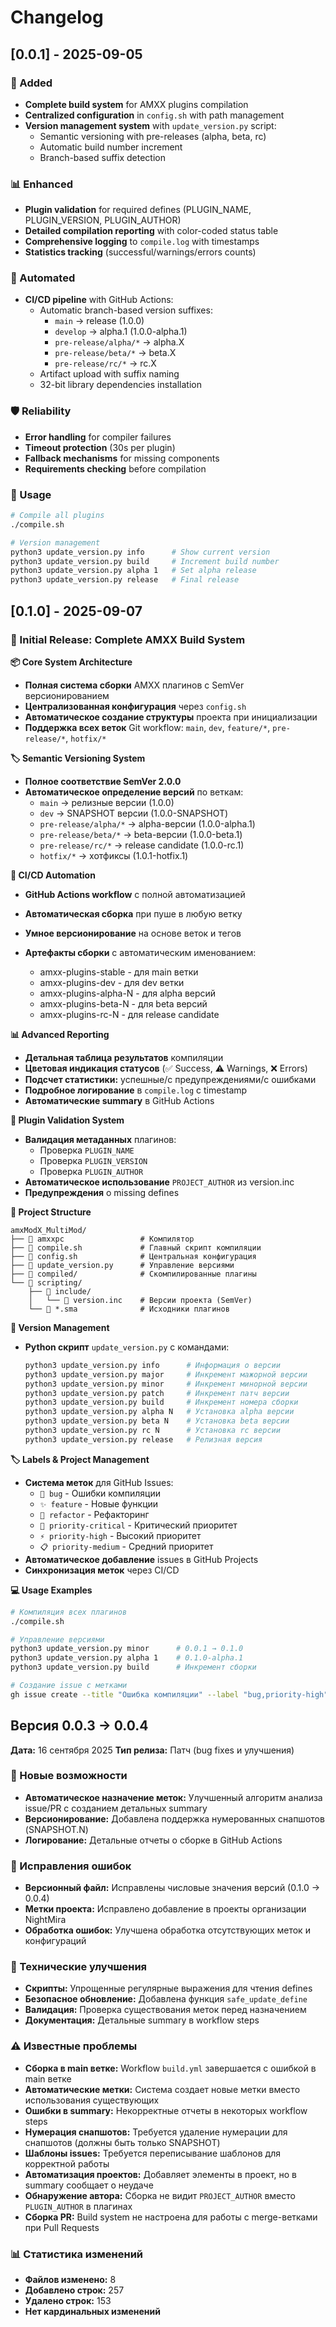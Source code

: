 # Changelog

## [0.0.1] - 2025-09-05

### 🚀 Added
- **Complete build system** for AMXX plugins compilation
- **Centralized configuration** in `config.sh` with path management
- **Version management system** with `update_version.py` script:
  - Semantic versioning with pre-releases (alpha, beta, rc)
  - Automatic build number increment
  - Branch-based suffix detection

### 📊 Enhanced
- **Plugin validation** for required defines (PLUGIN_NAME, PLUGIN_VERSION, PLUGIN_AUTHOR)
- **Detailed compilation reporting** with color-coded status table
- **Comprehensive logging** to `compile.log` with timestamps
- **Statistics tracking** (successful/warnings/errors counts)

### 🤖 Automated
- **CI/CD pipeline** with GitHub Actions:
  - Automatic branch-based version suffixes:
    - `main` → release (1.0.0)
    - `develop` → alpha.1 (1.0.0-alpha.1)
    - `pre-release/alpha/*` → alpha.X
    - `pre-release/beta/*` → beta.X  
    - `pre-release/rc/*` → rc.X
  - Artifact upload with suffix naming
  - 32-bit library dependencies installation

### 🛡️ Reliability
- **Error handling** for compiler failures
- **Timeout protection** (30s per plugin)
- **Fallback mechanisms** for missing components
- **Requirements checking** before compilation

### 🎯 Usage
``` bash
# Compile all plugins
./compile.sh

# Version management
python3 update_version.py info      # Show current version
python3 update_version.py build     # Increment build number
python3 update_version.py alpha 1   # Set alpha release
python3 update_version.py release   # Final release
```
## [0.1.0] - 2025-09-07
### **🚀 Initial Release: Complete AMXX Build System**
**📦 Core System Architecture**
- **Полная система сборки** AMXX плагинов с SemVer версионированием
- **Централизованная конфигурация** через `config.sh`
- **Автоматическое создание структуры** проекта при инициализации
- **Поддержка всех веток** Git workflow: `main`, `dev`, `feature/*`, `pre-release/*`, `hotfix/*`

**🏷️ Semantic Versioning System**
- **Полное соответствие SemVer 2.0.0**
- **Автоматическое определение версий** по веткам:
  - `main` → релизные версии (1.0.0)
  - `dev` → SNAPSHOT версии (1.0.0-SNAPSHOT)
  - `pre-release/alpha/*` → alpha-версии (1.0.0-alpha.1)
  - `pre-release/beta/*` → beta-версии (1.0.0-beta.1)
  - `pre-release/rc/*` → release candidate (1.0.0-rc.1)
  - `hotfix/*` → хотфиксы (1.0.1-hotfix.1)

**🤖 CI/CD Automation**
- **GitHub Actions workflow** с полной автоматизацией
- **Автоматическая сборка** при пуше в любую ветку
- **Умное версионирование** на основе веток и тегов
- **Артефакты сборки** с автоматическим именованием:

  - amxx-plugins-stable - для main ветки
  - amxx-plugins-dev - для dev ветки
  - amxx-plugins-alpha-N - для alpha версий
  - amxx-plugins-beta-N - для beta версий
  - amxx-plugins-rc-N - для release candidate


**📊 Advanced Reporting**
- **Детальная таблица результатов** компиляции
- **Цветовая индикация статусов** (✅ Success, ⚠️ Warnings, ❌ Errors)
- **Подсчет статистики:** успешные/с предупреждениями/с ошибками
- **Подробное логирование** в `compile.log` с timestamp
- **Автоматические summary** в GitHub Actions

**🎯 Plugin Validation System**

- **Валидация метаданных** плагинов:
  - Проверка `PLUGIN_NAME`
  - Проверка `PLUGIN_VERSION`
  - Проверка `PLUGIN_AUTHOR`
- **Автоматическое использование** `PROJECT_AUTHOR` из version.inc
- **Предупреждения** о missing defines

**📁 Project Structure**

```
amxModX_MultiMod/
├── 📄 amxxpc                 # Компилятор
├── 📄 compile.sh             # Главный скрипт компиляции
├── 📄 config.sh              # Центральная конфигурация
├── 📄 update_version.py      # Управление версиями
├── 📁 compiled/              # Скомпилированные плагины
└── 📁 scripting/
    ├── 📁 include/
    │   └── 📄 version.inc    # Версии проекта (SemVer)
    └── 📄 *.sma              # Исходники плагинов
```
**🔧 Version Management**
- **Python скрипт** `update_version.py` с командами:
  ``` bash
  python3 update_version.py info      # Информация о версии
  python3 update_version.py major     # Инкремент мажорной версии
  python3 update_version.py minor     # Инкремент минорной версии  
  python3 update_version.py patch     # Инкремент патч версии
  python3 update_version.py build     # Инкремент номера сборки
  python3 update_version.py alpha N   # Установка alpha версии
  python3 update_version.py beta N    # Установка beta версии
  python3 update_version.py rc N      # Установка rc версии
  python3 update_version.py release   # Релизная версия
  ```
**🏷️ Labels & Project Management**
- **Система меток** для GitHub Issues:
  - `🐛 bug` - Ошибки компиляции
  - `✨ feature` - Новые функции
  - `🔧 refactor` - Рефакторинг
  - `🚨 priority-critical` - Критический приоритет
  - `⚡ priority-high` - Высокий приоритет
  - `📋 priority-medium` - Средний приоритет
- **Автоматическое добавление** issues в GitHub Projects
- **Синхронизация меток** через CI/CD

**💻 Usage Examples**
``` bash
# Компиляция всех плагинов
./compile.sh

# Управление версиями
python3 update_version.py minor      # 0.0.1 → 0.1.0
python3 update_version.py alpha 1    # 0.1.0-alpha.1
python3 update_version.py build      # Инкремент сборки

# Создание issue с метками
gh issue create --title "Ошибка компиляции" --label "bug,priority-high"
```

## Версия 0.0.3 → 0.0.4
**Дата:** 16 сентября 2025
**Тип релиза:** Патч (bug fixes и улучшения)

### 🚀 Новые возможности
- **Автоматическое назначение меток:** Улучшенный алгоритм анализа issue/PR с созданием детальных summary
- **Версионирование:** Добавлена поддержка нумерованных снапшотов (SNAPSHOT.N)
- **Логирование:** Детальные отчеты о сборке в GitHub Actions

### 🐛 Исправления ошибок
- **Версионный файл:** Исправлены числовые значения версий (0.1.0 → 0.0.4)
- **Метки проекта:** Исправлено добавление в проекты организации NightMira
- **Обработка ошибок:** Улучшена обработка отсутствующих меток и конфигураций

### 🔧 Технические улучшения
- **Скрипты:** Упрощенные регулярные выражения для чтения defines
- **Безопасное обновление:** Добавлена функция `safe_update_define`
- **Валидация:** Проверка существования меток перед назначением
- **Документация:** Детальные summary в workflow steps

### ⚠️ Известные проблемы
- **Сборка в main ветке:** Workflow `build.yml` завершается с ошибкой в main ветке
- **Автоматические метки:** Система создает новые метки вместо использования существующих
- **Ошибки в summary:** Некорректные отчеты в некоторых workflow steps
- **Нумерация снапшотов:** Требуется удаление нумерации для снапшотов (должны быть только SNAPSHOT)
- **Шаблоны issues:** Требуется переписывание шаблонов для корректной работы
- **Автоматизация проектов:** Добавляет элементы в проект, но в summary сообщает о неудаче
- **Обнаружение автора:** Сборка не видит `PROJECT_AUTHOR` вместо `PLUGIN_AUTHOR` в плагинах
- **Сборка PR:** Build system не настроена для работы с merge-ветками при Pull Requests

### 📊 Статистика изменений
- **Файлов изменено:** 8
- **Добавлено строк:** 257
- **Удалено строк:** 153
- **Нет кардинальных изменений**